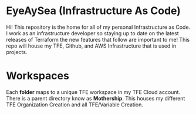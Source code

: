 # EyeAySea (Infrastructure As Code)

Hi! This repository is the home for all of my personal Infrastructure as Code. I work as an infrastructure developer so staying up to date on the latest releases of Terraform the new features that follow are important to me! This repo will house my TFE, Github, and AWS Infrastructure that is used in projects.

# Workspaces

Each **folder** maps to a unique TFE workspace in my TFE Cloud account. There is a parent directory know as **Mothership**. This houses my different TFE Organization Creation and all TFE/Variable Creation.

